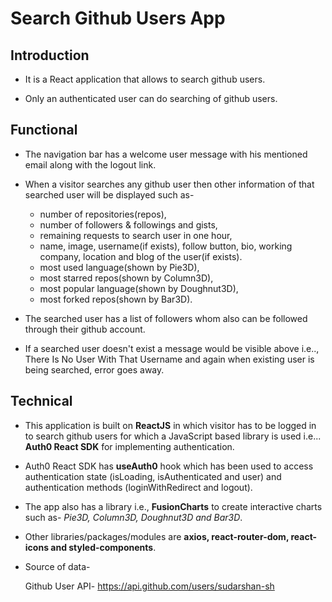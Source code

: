 #  Search Github Users App

##  Introduction

*   It is a React application that allows to search github users.

*   Only an authenticated user can do searching of github users.

##  Functional

*   The navigation bar has a welcome user message with his mentioned email along with the logout link.

*   When a visitor searches any github user then other information of that searched user will be displayed such as- 

    *   number of repositories(repos),
    *   number of followers & followings and gists, 
    *   remaining requests to search user in one hour,
    *   name, image, username(if exists), follow button, bio, working company, location and blog of the user(if exists).
    *   most used language(shown by Pie3D),
    *   most starred repos(shown by Column3D), 
    *   most popular language(shown by Doughnut3D),
    *   most forked repos(shown by Bar3D). 

*   The searched user has a list of followers whom also can be followed through their github account.

*   If a searched user doesn't exist a message would be visible above i.e.., There Is No User With That Username and again when existing user is being searched, error goes away.

##  Technical

*   This application is built on **ReactJS** in which visitor has to be logged in to search github users for which a JavaScript based library is used i.e... **Auth0 React SDK** for implementing authentication.

*   Auth0 React SDK has **useAuth0** hook which has been used to access authentication state (isLoading, isAuthenticated and user) and authentication methods (loginWithRedirect and logout).

*   The app also has a library i.e., **FusionCharts** to create interactive charts such as- *Pie3D, Column3D, Doughnut3D and Bar3D*.

*   Other libraries/packages/modules are **axios, react-router-dom, react-icons and styled-components**.

*   Source of data-

    Github User API- https://api.github.com/users/sudarshan-sh
